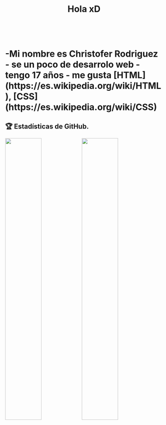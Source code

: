 
  <br>
  <h1 align="center"> Hola xD </h1>
  <br>

<h1>
  <br>
  -Mi nombre es Christofer Rodriguez 
  - se un poco de desarrolo web
  - tengo 17 años
  - me gusta  [HTML](https://es.wikipedia.org/wiki/HTML), [CSS](https://es.wikipedia.org/wiki/CSS)
  </br>
</h1>

## 🏆 Estadísticas de GitHub.
<a href="https://gihub.com/RedPlayer1890">
  <img src="https://github-readme-stats.anuraghazra1.vercel.app/api?username=locodescontrol&show_icons=true&include_all_commits=false&theme=vision-friendly-dark&count_private=true" width="48%" align="left">
  <img src="https://github-readme-streak-stats.herokuapp.com/?user=locodescontrol&theme=vision-friendly-dark" width="48%">
</a>
